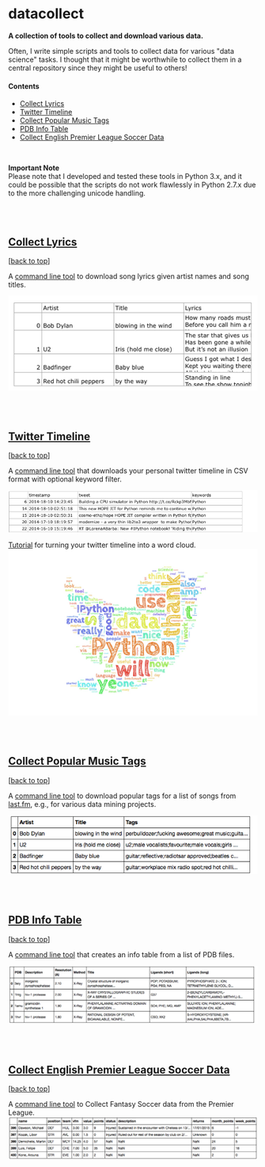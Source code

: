 # datacollect


**A collection of tools to collect and download various data.**

Often, I write simple scripts and tools to collect data for various "data science" tasks. I thought that it might be worthwhile to collect them in a central repository since they might be useful to others!

#### Contents
- [Collect Lyrics](./collect_lyrics)
- [Twitter Timeline](./twitter_timeline)
- [Collect Popular Music Tags](./collect_music_tags)
- [PDB Info Table](./pdb_infotable)
- [Collect English Premier League Soccer Data](./collect_fantasysoccer)

<br>

**Important Note**  
Please note that I developed and tested these tools in Python 3.x, and it could be possible that the scripts do not work flawlessly in Python 2.7.x due to the more challenging unicode handling.

<br>
<br>

## [Collect Lyrics](./collect_lyrics)

[[back to top](#contents)]

A [command line tool](./collect_lyrics) to download song lyrics given artist names and song titles. 

![](./collect_lyrics/images/example_out.png)

<br>
<br>

## [Twitter Timeline](./twitter_timeline)
[[back to top](#contents)]

A [command line tool](./twitter_timeline) that downloads your personal twitter timeline in CSV format with optional keyword filter.

![](./twitter_timeline/images/python_tweets.png)

[Tutorial](http://nbviewer.ipython.org/github/rasbt/datacollect/blob/master/dataviz/twitter_cloud/twitter_wordcloud.ipynb) for turning your twitter timeline into a word cloud.
![](./dataviz/twitter_cloud/my_twitter_wordcloud_2_lowres.jpg)

<br>
<br>

## [Collect Popular Music Tags](./collect_music_tags)
[[back to top](#contents)]

A [command line tool](./collect_music_tags) to download popular tags for a list of songs from [last.fm](http://www.last.fm), e.g., for various data mining projects.

![](./collect_music_tags/images/example.png)

<br>
<br>

## [PDB Info Table](./pdb_infotable)
[[back to top](#contents)]

A [command line tool](./pdb_infotable) that creates an info table from a list of PDB files.

![](./pdb_infotable/images/example.png)


<br>
<br>

## [Collect English Premier League Soccer Data](./collect_fantasysoccer)
[[back to top](#contents)]

A [command line tool](./collect_fantasysoccer) to Collect Fantasy Soccer data  from the Premier League.
![](./collect_fantasysoccer/images/example_table.png)



